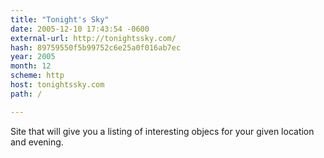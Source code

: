 ```yaml
---
title: "Tonight's Sky"
date: 2005-12-10 17:43:54 -0600
external-url: http://tonightssky.com/
hash: 89759550f5b99752c6e25a0f016ab7ec
year: 2005
month: 12
scheme: http
host: tonightssky.com
path: /

---
```


Site that will give you a listing of interesting objecs for your given location and evening.
